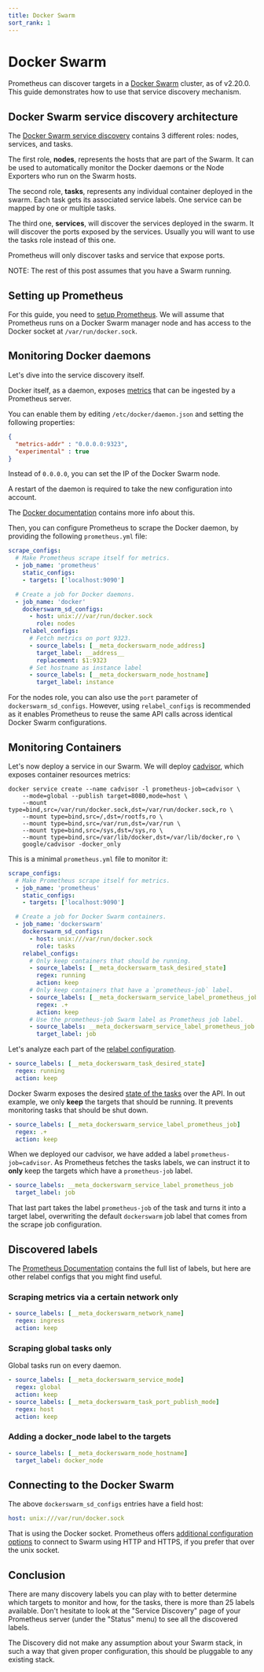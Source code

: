 ```yaml
---
title: Docker Swarm
sort_rank: 1
---
```


# Docker Swarm

Prometheus can discover targets in a [Docker Swarm][swarm] cluster, as of
v2.20.0. This guide demonstrates how to use that service discovery mechanism.

## Docker Swarm service discovery architecture

The [Docker Swarm service discovery][swarmsd] contains 3 different roles: nodes, services,
and tasks.

The first role, **nodes**, represents the hosts that are part of the Swarm. It
can be used to automatically monitor the Docker daemons or the Node Exporters
who run on the Swarm hosts.

The second role, **tasks**, represents any individual container deployed in the
swarm. Each task gets its associated service labels. One service can be mapped by
one or multiple tasks.

The third one, **services**, will discover the services deployed in the
swarm. It will discover the ports exposed by the services. Usually you will want
to use the tasks role instead of this one.

Prometheus will only discover tasks and service that expose ports.

NOTE: The rest of this post assumes that you have a Swarm running.

## Setting up Prometheus

For this guide, you need to [setup Prometheus][setup]. We will assume that
Prometheus runs on a Docker Swarm manager node and has access to the Docker
socket at `/var/run/docker.sock`.

## Monitoring Docker daemons

Let's dive into the service discovery itself.

Docker itself, as a daemon, exposes [metrics][dockermetrics] that can be
ingested by a Prometheus server.

You can enable them by editing `/etc/docker/daemon.json` and setting the
following properties:

```json
{
  "metrics-addr" : "0.0.0.0:9323",
  "experimental" : true
}
```

Instead of `0.0.0.0`, you can set the IP of the Docker Swarm node.

A restart of the daemon is required to take the new configuration into account.

The [Docker documentation][dockermetrics] contains more info about this.

Then, you can configure Prometheus to scrape the Docker daemon, by providing the
following `prometheus.yml` file:


```yaml
scrape_configs:
  # Make Prometheus scrape itself for metrics.
  - job_name: 'prometheus'
    static_configs:
    - targets: ['localhost:9090']

  # Create a job for Docker daemons.
  - job_name: 'docker'
    dockerswarm_sd_configs:
      - host: unix:///var/run/docker.sock
        role: nodes
    relabel_configs:
      # Fetch metrics on port 9323.
      - source_labels: [__meta_dockerswarm_node_address]
        target_label: __address__
        replacement: $1:9323
      # Set hostname as instance label
      - source_labels: [__meta_dockerswarm_node_hostname]
        target_label: instance
```

For the nodes role, you can also use the `port` parameter of
`dockerswarm_sd_configs`. However, using `relabel_configs` is recommended as it
enables Prometheus to reuse the same API calls across identical Docker Swarm
configurations.

## Monitoring Containers

Let's now deploy a service in our Swarm. We will deploy [cadvisor][cad], which
exposes container resources metrics:

```shell
docker service create --name cadvisor -l prometheus-job=cadvisor \
    --mode=global --publish target=8080,mode=host \
    --mount type=bind,src=/var/run/docker.sock,dst=/var/run/docker.sock,ro \
    --mount type=bind,src=/,dst=/rootfs,ro \
    --mount type=bind,src=/var/run,dst=/var/run \
    --mount type=bind,src=/sys,dst=/sys,ro \
    --mount type=bind,src=/var/lib/docker,dst=/var/lib/docker,ro \
    google/cadvisor -docker_only
```

This is a minimal `prometheus.yml` file to monitor it:

```yaml
scrape_configs:
  # Make Prometheus scrape itself for metrics.
  - job_name: 'prometheus'
    static_configs:
    - targets: ['localhost:9090']

  # Create a job for Docker Swarm containers.
  - job_name: 'dockerswarm'
    dockerswarm_sd_configs:
      - host: unix:///var/run/docker.sock
        role: tasks
    relabel_configs:
      # Only keep containers that should be running.
      - source_labels: [__meta_dockerswarm_task_desired_state]
        regex: running
        action: keep
      # Only keep containers that have a `prometheus-job` label.
      - source_labels: [__meta_dockerswarm_service_label_prometheus_job]
        regex: .+
        action: keep
      # Use the prometheus-job Swarm label as Prometheus job label.
      - source_labels: __meta_dockerswarm_service_label_prometheus_job
        target_label: job
```

Let's analyze each part of the [relabel configuration][rela].


```yaml
- source_labels: [__meta_dockerswarm_task_desired_state]
  regex: running
  action: keep
```

Docker Swarm exposes the desired [state of the tasks][state] over the API. In
out example, we only **keep** the targets that should be running. It prevents
monitoring tasks that should be shut down.

```yaml
- source_labels: [__meta_dockerswarm_service_label_prometheus_job]
  regex: .+
  action: keep
```

When we deployed our cadvisor, we have added a label `prometheus-job=cadvisor`.
As Prometheus fetches the tasks labels, we can instruct it to **only** keep the
targets which have a `prometheus-job` label.


```yaml
- source_labels: __meta_dockerswarm_service_label_prometheus_job
  target_label: job
```

That last part takes the label `prometheus-job` of the task and turns it into
a target label, overwriting the default `dockerswarm` job label that comes from
the scrape job configuration.

## Discovered labels

The [Prometheus Documentation][swarmsd] contains the full list of labels, but
here are other relabel configs that you might find useful.

### Scraping metrics via a certain network only

```yaml
- source_labels: [__meta_dockerswarm_network_name]
  regex: ingress
  action: keep
```

### Scraping global tasks only

Global tasks run on every daemon.

```yaml
- source_labels: [__meta_dockerswarm_service_mode]
  regex: global
  action: keep
- source_labels: [__meta_dockerswarm_task_port_publish_mode]
  regex: host
  action: keep
```

### Adding a docker_node label to the targets

```yaml
- source_labels: [__meta_dockerswarm_node_hostname]
  target_label: docker_node
```

## Connecting to the Docker Swarm

The above `dockerswarm_sd_configs` entries have a field host:

```yaml
host: unix:///var/run/docker.sock
```

That is using the Docker socket. Prometheus offers [additional configuration
options][swarmsd] to connect to Swarm using HTTP and HTTPS, if you prefer that
over the unix socket.

## Conclusion

There are many discovery labels you can play with to better determine which
targets to monitor and how, for the tasks, there is more than 25 labels
available. Don't hesitate to look at the "Service Discovery" page of your
Prometheus server (under the "Status" menu) to see all the discovered labels.

The Discovery did not make any assumption about your Swarm stack, in such a way
that given proper configuration, this should be pluggable to any existing stack.

[state]:https://docs.docker.com/engine/swarm/how-swarm-mode-works/swarm-task-states/
[rela]:https://prometheus.io/docs/prometheus/latest/configuration/configuration/#relabel_config
[swarm]:https://docs.docker.com/engine/swarm/
[swarmsd]:https://prometheus.io/docs/prometheus/latest/configuration/configuration/#dockerswarm_sd_config
[dockermetrics]:https://docs.docker.com/config/daemon/prometheus/
[cad]:https://github.com/google/cadvisor
[setup]:https://prometheus.io/docs/prometheus/latest/getting_started/
